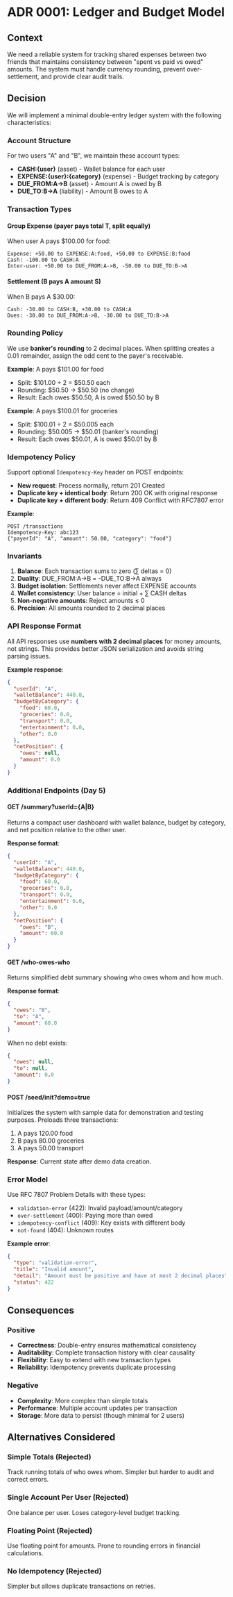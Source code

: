 # ADR 0001: Ledger and Budget Model

## Context

We need a reliable system for tracking shared expenses between two friends that maintains consistency between "spent vs paid vs owed" amounts. The system must handle currency rounding, prevent over-settlement, and provide clear audit trails.

## Decision

We will implement a minimal double-entry ledger system with the following characteristics:

### Account Structure

For two users "A" and "B", we maintain these account types:

- **CASH:{user}** (asset) - Wallet balance for each user
- **EXPENSE:{user}:{category}** (expense) - Budget tracking by category
- **DUE_FROM:A->B** (asset) - Amount A is owed by B
- **DUE_TO:B->A** (liability) - Amount B owes to A

### Transaction Types

#### Group Expense (payer pays total T, split equally)

When user A pays $100.00 for food:

```
Expense: +50.00 to EXPENSE:A:food, +50.00 to EXPENSE:B:food
Cash: -100.00 to CASH:A
Inter-user: +50.00 to DUE_FROM:A->B, -50.00 to DUE_TO:B->A
```

#### Settlement (B pays A amount S)

When B pays A $30.00:

```
Cash: -30.00 to CASH:B, +30.00 to CASH:A
Dues: -30.00 to DUE_FROM:A->B, -30.00 to DUE_TO:B->A
```

### Rounding Policy

We use **banker's rounding** to 2 decimal places. When splitting creates a 0.01 remainder, assign the odd cent to the payer's receivable.

**Example**: A pays $101.00 for food

- Split: $101.00 ÷ 2 = $50.50 each
- Rounding: $50.50 → $50.50 (no change)
- Result: Each owes $50.50, A is owed $50.50 by B

**Example**: A pays $100.01 for groceries

- Split: $100.01 ÷ 2 = $50.005 each
- Rounding: $50.005 → $50.01 (banker's rounding)
- Result: Each owes $50.01, A is owed $50.01 by B

### Idempotency Policy

Support optional `Idempotency-Key` header on POST endpoints:

- **New request**: Process normally, return 201 Created
- **Duplicate key + identical body**: Return 200 OK with original response
- **Duplicate key + different body**: Return 409 Conflict with RFC7807 error

**Example**:

```http
POST /transactions
Idempotency-Key: abc123
{"payerId": "A", "amount": 50.00, "category": "food"}
```

### Invariants

1. **Balance**: Each transaction sums to zero (∑ deltas = 0)
2. **Duality**: DUE_FROM:A->B = -DUE_TO:B->A always
3. **Budget isolation**: Settlements never affect EXPENSE accounts
4. **Wallet consistency**: User balance = initial + ∑ CASH deltas
5. **Non-negative amounts**: Reject amounts ≤ 0
6. **Precision**: All amounts rounded to 2 decimal places

### API Response Format

All API responses use **numbers with 2 decimal places** for money amounts, not strings. This provides better JSON serialization and avoids string parsing issues.

**Example response**:

```json
{
  "userId": "A",
  "walletBalance": 440.0,
  "budgetByCategory": {
    "food": 60.0,
    "groceries": 0.0,
    "transport": 0.0,
    "entertainment": 0.0,
    "other": 0.0
  },
  "netPosition": {
    "owes": null,
    "amount": 0.0
  }
}
```

### Additional Endpoints (Day 5)

#### GET /summary?userId={A|B}

Returns a compact user dashboard with wallet balance, budget by category, and net position relative to the other user.

**Response format**:

```json
{
  "userId": "A",
  "walletBalance": 440.0,
  "budgetByCategory": {
    "food": 60.0,
    "groceries": 0.0,
    "transport": 0.0,
    "entertainment": 0.0,
    "other": 0.0
  },
  "netPosition": {
    "owes": "B",
    "amount": 60.0
  }
}
```

#### GET /who-owes-who

Returns simplified debt summary showing who owes whom and how much.

**Response format**:

```json
{
  "owes": "B",
  "to": "A",
  "amount": 60.0
}
```

When no debt exists:

```json
{
  "owes": null,
  "to": null,
  "amount": 0.0
}
```

#### POST /seed/init?demo=true

Initializes the system with sample data for demonstration and testing purposes. Preloads three transactions:

1. A pays 120.00 food
2. B pays 80.00 groceries
3. A pays 50.00 transport

**Response**: Current state after demo data creation.

### Error Model

Use RFC 7807 Problem Details with these types:

- `validation-error` (422): Invalid payload/amount/category
- `over-settlement` (400): Paying more than owed
- `idempotency-conflict` (409): Key exists with different body
- `not-found` (404): Unknown routes

**Example error**:

```json
{
  "type": "validation-error",
  "title": "Invalid amount",
  "detail": "Amount must be positive and have at most 2 decimal places",
  "status": 422
}
```

## Consequences

### Positive

- **Correctness**: Double-entry ensures mathematical consistency
- **Auditability**: Complete transaction history with clear causality
- **Flexibility**: Easy to extend with new transaction types
- **Reliability**: Idempotency prevents duplicate processing

### Negative

- **Complexity**: More complex than simple totals
- **Performance**: Multiple account updates per transaction
- **Storage**: More data to persist (though minimal for 2 users)

## Alternatives Considered

### Simple Totals (Rejected)

Track running totals of who owes whom. Simpler but harder to audit and correct errors.

### Single Account Per User (Rejected)

One balance per user. Loses category-level budget tracking.

### Floating Point (Rejected)

Use floating point for amounts. Prone to rounding errors in financial calculations.

### No Idempotency (Rejected)

Simpler but allows duplicate transactions on retries.
